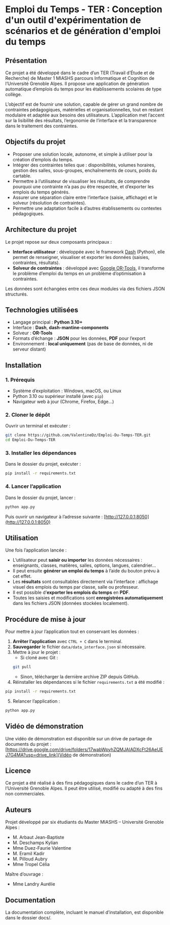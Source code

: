 # Emploi du Temps - TER : Conception d'un outil d'expérimentation de scénarios et de génération d'emploi du temps

## Présentation
Ce projet a été développé dans le cadre d’un TER (Travail d’Étude et de Recherche)  de Master 1 MIASHS parcours Informatique et Cognition de l’Université Grenoble Alpes. Il propose une application de génération automatique d’emplois du temps pour les établissements scolaires de type collège.

L’objectif est de fournir une solution, capable de gérer un grand nombre de contraintes pédagogiques, matérielles et organisationnelles, tout en restant modulaire et adaptée aux besoins des utilisateurs. L’application met l’accent sur la lisibilité des résultats, l’ergonomie de l’interface et la transparence dans le traitement des contraintes.

## Objectifs du projet
- Proposer une solution locale, autonome, et simple à utiliser pour la création d’emplois du temps.
- Intégrer des contraintes telles que : disponibilités, volumes horaires, gestion des salles, sous-groupes, enchaînements de cours, poids du cartable.
- Permettre à l’utilisateur de visualiser les résultats, de comprendre pourquoi une contrainte n’a pas pu être respectée, et d’exporter les emplois du temps générés.
- Assurer une séparation claire entre l’interface (saisie, affichage) et le solveur (résolution de contraintes).
- Permettre une adaptation facile à d’autres établissements ou contextes pédagogiques.


## Architecture du projet
Le projet repose sur deux composants principaux :

- **Interface utilisateur** : développée avec le framework [Dash](https://dash.plotly.com/) (Python), elle permet de renseigner, visualiser et exporter les données (saisies, contraintes, résultats).
- **Solveur de contraintes** : développé avec [Google OR-Tools](https://developers.google.com/optimization), il transforme le problème d’emploi du temps en un problème d’optimisation à contraintes.

Les données sont échangées entre ces deux modules via des fichiers JSON structurés.


## Technologies utilisées
- Langage principal : **Python 3.10+**
- Interface : **Dash**, **dash-mantine-components**
- Solveur : **OR-Tools**
- Formats d’échange : **JSON** pour les données, **PDF** pour l’export
- Environnement : **local uniquement** (pas de base de données, ni de serveur distant)


## Installation
### 1. Prérequis
- Système d’exploitation : Windows, macOS, ou Linux
- Python 3.10 ou supérieur installé (avec `pip`)
- Navigateur web à jour (Chrome, Firefox, Edge...)

### 2. Cloner le dépôt
Ouvrir un terminal et exécuter :
```bash
git clone https://github.com/ValentineDz/Emploi-Du-Temps-TER.git
cd Emploi-Du-Temps-TER
```

### 3. Installer les dépendances
Dans le dossier du projet, exécuter :
```bash
pip install -r requirements.txt
```

### 4. Lancer l’application
Dans le dossier du projet, lancer :
```bash
python app.py
```
Puis ouvrir un navigateur à l’adresse suivante : [http://127.0.0.1:8050](http://127.0.0.1:8050)


## Utilisation
Une fois l’application lancée :
- L’utilisateur peut **saisir ou importer** les données nécessaires : enseignants, classes, matières, salles, options, langues, calendrier...
- Il peut ensuite **générer un emploi du temps** à l’aide du bouton prévu à cet effet.
- Les **résultats** sont consultables directement via l’interface : affichage visuel des emplois du temps par classe, salle ou professeur.
- Il est possible d’**exporter les emplois du temps** en **PDF**.
- Toutes les saisies et modifications sont **enregistrées automatiquement** dans les fichiers JSON (données stockées localement).


## Procédure de mise à jour
Pour mettre à jour l’application tout en conservant les données :
1. **Arrêter l’application** avec `CTRL + C` dans le terminal.
2. **Sauvegarder** le fichier `data/data_interface.json` si nécessaire.
3. Mettre à jour le projet :
    - Si cloné avec Git :
    ```bash
    git pull
    ```
    - Sinon, télécharger la dernière archive ZIP depuis GitHub.
4. Réinstaller les dépendances si le fichier `requirements.txt` a été modifié :
```bash
pip install -r requirements.txt
```
5. Relancer l’application :
```bash
python app.py
```

## Vidéo de démonstration
Une vidéo de démonstration est disponible sur un drive de partage de documents du projet :
[https://drive.google.com/drive/folders/17wabWpyhZQMJAIADXcFt26AeUEJ7G4MA?usp=drive_link](Vidéo de démonstration)


## Licence
Ce projet a été réalisé à des fins pédagogiques dans le cadre d’un TER à l’Université Grenoble Alpes.
Il peut être utilisé, modifié ou adapté à des fins non commerciales. 


## Auteurs
Projet développé par six étudiants du Master MIASHS – Université Grenoble Alpes : 
- M. Arbaut Jean-Baptiste
- M. Deschamps Kylian
- Mme Duez-Faurie Valentine
- M. Eramil Kadir
- M. Pilloud Aubry
- Mme Tropel Célia

Maître d’ouvrage : 
- Mme Landry Aurélie


## Documentation
La documentation complète, incluant le manuel d’installation, est disponible dans le dossier docs/.
